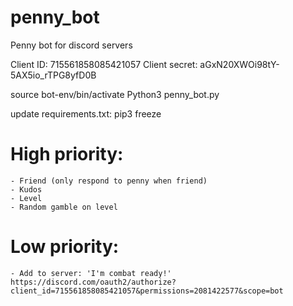 # penny_bot
Penny bot for discord servers

Client ID: 715561858085421057
Client secret: aGxN20XWOi98tY-5AX5io_rTPG8yfD0B

source bot-env/bin/activate
Python3 penny_bot.py

update requirements.txt: pip3 freeze

# High priority:
	- Friend (only respond to penny when friend)
	- Kudos
	- Level
	- Random gamble on level

# Low priority:
	- Add to server: 'I'm combat ready!' https://discord.com/oauth2/authorize?client_id=715561858085421057&permissions=2081422577&scope=bot
	


